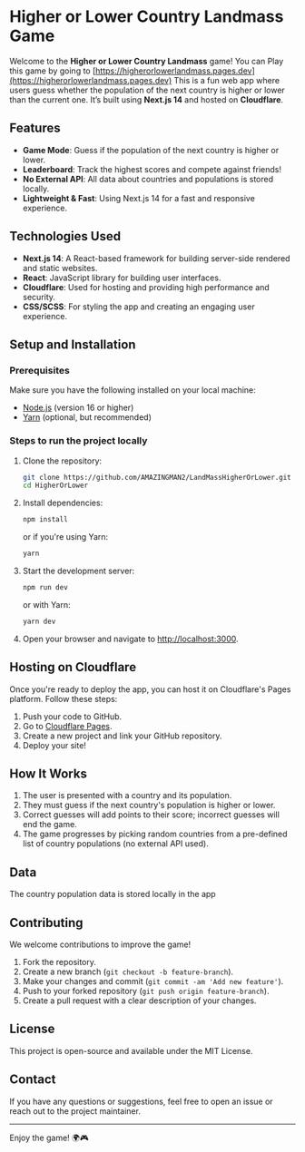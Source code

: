# Higher or Lower Country Landmass Game

Welcome to the **Higher or Lower Country Landmass** game! You can Play this game by going to [https://higherorlowerlandmass.pages.dev](https://higherorlowerlandmass.pages.dev) This is a fun web app where users guess whether the population of the next country is higher or lower than the current one. It’s built using **Next.js 14** and hosted on **Cloudflare**.

## Features

- **Game Mode**: Guess if the population of the next country is higher or lower.
- **Leaderboard**: Track the highest scores and compete against friends!
- **No External API**: All data about countries and populations is stored locally.
- **Lightweight & Fast**: Using Next.js 14 for a fast and responsive experience.

## Technologies Used

- **Next.js 14**: A React-based framework for building server-side rendered and static websites.
- **React**: JavaScript library for building user interfaces.
- **Cloudflare**: Used for hosting and providing high performance and security.
- **CSS/SCSS**: For styling the app and creating an engaging user experience.

## Setup and Installation

### Prerequisites
Make sure you have the following installed on your local machine:

- [Node.js](https://nodejs.org/) (version 16 or higher)
- [Yarn](https://yarnpkg.com/) (optional, but recommended)

### Steps to run the project locally

1. Clone the repository:

   ```bash
   git clone https://github.com/AMAZINGMAN2/LandMassHigherOrLower.git
   cd HigherOrLower
   ```

2. Install dependencies:

   ```bash
   npm install
   ```

   or if you're using Yarn:

   ```bash
   yarn
   ```

3. Start the development server:

   ```bash
   npm run dev
   ```

   or with Yarn:

   ```bash
   yarn dev
   ```

4. Open your browser and navigate to [http://localhost:3000](http://localhost:3000).

## Hosting on Cloudflare

Once you're ready to deploy the app, you can host it on Cloudflare's Pages platform. Follow these steps:

1. Push your code to GitHub.
2. Go to [Cloudflare Pages](https://pages.cloudflare.com/).
3. Create a new project and link your GitHub repository.
5. Deploy your site!

## How It Works

1. The user is presented with a country and its population.
2. They must guess if the next country's population is higher or lower.
3. Correct guesses will add points to their score; incorrect guesses will end the game.
4. The game progresses by picking random countries from a pre-defined list of country populations (no external API used).

## Data

The country population data is stored locally in the app


## Contributing

We welcome contributions to improve the game!

1. Fork the repository.
2. Create a new branch (`git checkout -b feature-branch`).
3. Make your changes and commit (`git commit -am 'Add new feature'`).
4. Push to your forked repository (`git push origin feature-branch`).
5. Create a pull request with a clear description of your changes.

## License

This project is open-source and available under the MIT License.

## Contact

If you have any questions or suggestions, feel free to open an issue or reach out to the project maintainer.

---

Enjoy the game! 🌍🎮
